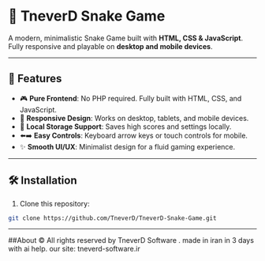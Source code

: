 # 🐍 TneverD Snake Game

A modern, minimalistic Snake Game built with **HTML, CSS & JavaScript**. Fully responsive and playable on **desktop and mobile devices**.

---

## 🚀 Features

- 🎮 **Pure Frontend**: No PHP required. Fully built with HTML, CSS, and JavaScript.  
- 📱 **Responsive Design**: Works on desktop, tablets, and mobile devices.  
- 💾 **Local Storage Support**: Saves high scores and settings locally.  
- ⬅️➡️ **Easy Controls**: Keyboard arrow keys or touch controls for mobile.  
- ✨ **Smooth UI/UX**: Minimalist design for a fluid gaming experience.  

---

## 🛠️ Installation

1. Clone this repository:

```bash
git clone https://github.com/TneverD/TneverD-Snake-Game.git
```
---

##About
©️ All rights reserved by TneverD Software .
made in iran in 3 days with ai help.
our site: tneverd-software.ir 
